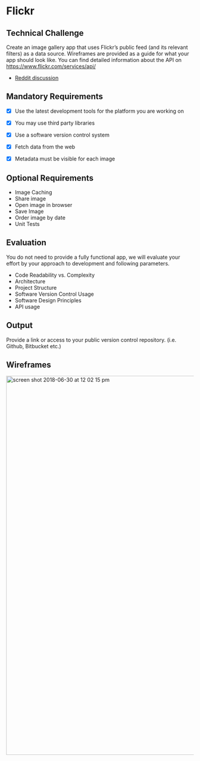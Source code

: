 # Flickr



## Technical Challenge

Create an image gallery app that uses Flickr’s public feed (and its relevant filters) as a data source. Wireframes are provided as a guide for what your app should look like.
You can find detailed information about the API on https://www.flickr.com/services/api/

- [Reddit discussion](https://www.reddit.com/r/swift/comments/8v154q/messy_code_would_you_have_rejected_it/)

## Mandatory Requirements

- [x] Use the latest development tools for the platform you are working on
- [x] You may use third party libraries
- [x] Use a software version control system
- [x] Fetch data from the web
- [x] Metadata must be visible for each image


## Optional Requirements

- Image Caching
-  Share image
- Open image in browser
- Save Image
- Order image by date
- Unit Tests


## Evaluation

You do not need to provide a fully functional app, we will evaluate your effort by your approach to development and following parameters.

- Code Readability vs. Complexity
- Architecture
- Project Structure
- Software Version Control Usage
- Software Design Principles
- API usage


## Output

Provide a link or access to your public version control repository. (i.e. Github, Bitbucket etc.)


## Wireframes

<img width="1017" alt="screen shot 2018-06-30 at 12 02 15 pm" src="https://user-images.githubusercontent.com/40686969/42124141-cc3a2f24-7c5d-11e8-9864-bbf498676b35.png">





